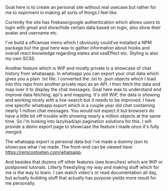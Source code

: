 Goal here is to create an personal site without real usecase but rather for me to expirment in making all sorts of things I feel like.

Currently the site has firebase/google authentication which allows users to login with gmail and show/hide certain data based on login, also show their avatar and username etc.

I've build a offcanvas menu which I obviously could've installed a NPM package but the goal here was to gather information about hooks and overall react knowledge regarding states and useEffect etc. Styling is also my own SCSS.

Another feature which is WiP and mostly private is a showcase of chat history from whatasapp. In whatsapp you can export your chat data which gives you a plain .txt file. I converted the .txt to .json objects which I load into this repo from another private repo as an API. I then fetch the data and map over it to display the chat messages. Goal here was to understand and improve data fetching, api's and mapping. It's still WiP, the data is showing and working nicely with a live-search but it needs to be improved. I have one specific whatsapp export which is a couple year old chat containing nearly 1 million chat messages. You would not expect it but browsers do have a little bit off trouble with showing nearly a million objects at the same time. So i'm looking into lazyload/api pagination solutions for this. I will provide a demo export page to showcase the feature I made once it's fully merged.

The whatsapp export is personal data but i've made a dummy json to showcase what i've made. The front-end can be viewed here: https://remcostoeten.com/whatsapp.

And besides that dozens off other features (see branches) which are WiP or postponed tutorials. Litterly freestyling my way and making stuff which for me is the way to learn. I can watch video's or read documentation all day, but actually building stuff that actually has purpose yields more result for me personally.
